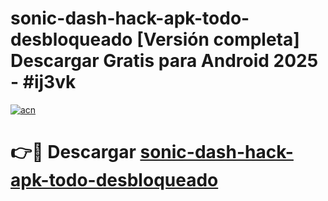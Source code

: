 # sonic-dash-hack-apk-todo-desbloqueado  [Versión completa] Descargar Gratis para Android 2025 - #ij3vk

[![acn](https://github.com/user-attachments/assets/0f9c940e-d8b0-45ae-aac7-cd30a18b3e1c)](https://apps.freeplayer.one?title=sonic-dash-hack-apk-todo-desbloqueado&ref=9F)

# 👉🔴 Descargar [sonic-dash-hack-apk-todo-desbloqueado](https://apps.freeplayer.one?title=sonic-dash-hack-apk-todo-desbloqueado&ref=9F)